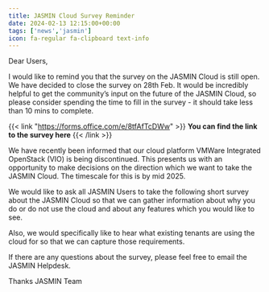 ```yaml
---
title: JASMIN Cloud Survey Reminder
date: 2024-02-13 12:15:00+00:00
tags: ['news','jasmin']
icon: fa-regular fa-clipboard text-info
---
```


Dear Users,

I would like to remind you that the survey on the JASMIN Cloud is still open. We have decided to close the survey on 28th Feb. It would be incredibly helpful to get the community’s input on the future of the JASMIN Cloud, so please consider spending the time to fill in the survey - it should take less than 10 mins to complete.

{{< link "https://forms.office.com/e/8tfAfTcDWw" >}} __You can find the link to the survey here__ {{< /link >}}

We have recently been informed that our cloud platform VMWare Integrated OpenStack (VIO) is being discontinued. This presents us with an opportunity to make decisions on the direction which we want to take the JASMIN Cloud. The timescale for this is by mid 2025.

We would like to ask all JASMIN Users to take the following short survey about the JASMIN Cloud so that we can gather information about why you do or do not use the cloud and about any features which you would like to see.

Also, we would specifically like to hear what existing tenants are using the cloud for so that we can capture those requirements.

If there are any questions about the survey, please feel free to email the JASMIN Helpdesk.

Thanks
JASMIN Team
